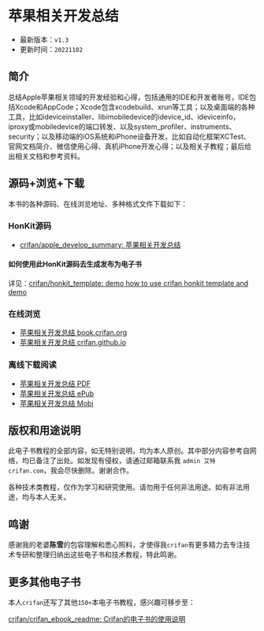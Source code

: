 # 苹果相关开发总结

* 最新版本：`v1.3`
* 更新时间：`20221102`

## 简介

总结Apple苹果相关领域的开发经验和心得，包括通用的IDE和开发者账号，IDE包括Xcode和AppCode；Xcode包含xcodebuild、xrun等工具；以及桌面端的各种工具，比如ideviceinstaller、libimobiledevice的idevice_id、ideviceinfo，iproxy或mobiledevice的端口转发、以及system_profiler、instruments、security；以及移动端的iOS系统和iPhone设备开发，比如自动化框架XCTest、官网文档简介、微信使用心得、真机iPhone开发心得；以及相关子教程；最后给出相关文档和参考资料。

## 源码+浏览+下载

本书的各种源码、在线浏览地址、多种格式文件下载如下：

### HonKit源码

* [crifan/apple_develop_summary: 苹果相关开发总结](https://github.com/crifan/apple_develop_summary)

#### 如何使用此HonKit源码去生成发布为电子书

详见：[crifan/honkit_template: demo how to use crifan honkit template and demo](https://github.com/crifan/honkit_template)

### 在线浏览

* [苹果相关开发总结 book.crifan.org](https://book.crifan.org/books/apple_develop_summary/website)
* [苹果相关开发总结 crifan.github.io](https://crifan.github.io/apple_develop_summary/website)

### 离线下载阅读

* [苹果相关开发总结 PDF](https://book.crifan.org/books/apple_develop_summary/pdf/apple_develop_summary.pdf)
* [苹果相关开发总结 ePub](https://book.crifan.org/books/apple_develop_summary/epub/apple_develop_summary.epub)
* [苹果相关开发总结 Mobi](https://book.crifan.org/books/apple_develop_summary/mobi/apple_develop_summary.mobi)

## 版权和用途说明

此电子书教程的全部内容，如无特别说明，均为本人原创。其中部分内容参考自网络，均已备注了出处。如发现有侵权，请通过邮箱联系我 `admin 艾特 crifan.com`，我会尽快删除。谢谢合作。

各种技术类教程，仅作为学习和研究使用。请勿用于任何非法用途。如有非法用途，均与本人无关。

## 鸣谢

感谢我的老婆**陈雪**的包容理解和悉心照料，才使得我`crifan`有更多精力去专注技术专研和整理归纳出这些电子书和技术教程，特此鸣谢。

## 更多其他电子书

本人`crifan`还写了其他`150+`本电子书教程，感兴趣可移步至：

[crifan/crifan_ebook_readme: Crifan的电子书的使用说明](https://github.com/crifan/crifan_ebook_readme)
